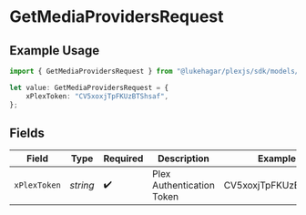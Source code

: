 # GetMediaProvidersRequest

## Example Usage

```typescript
import { GetMediaProvidersRequest } from "@lukehagar/plexjs/sdk/models/operations";

let value: GetMediaProvidersRequest = {
    xPlexToken: "CV5xoxjTpFKUzBTShsaf",
};
```

## Fields

| Field                     | Type                      | Required                  | Description               | Example                   |
| ------------------------- | ------------------------- | ------------------------- | ------------------------- | ------------------------- |
| `xPlexToken`              | *string*                  | :heavy_check_mark:        | Plex Authentication Token | CV5xoxjTpFKUzBTShsaf      |